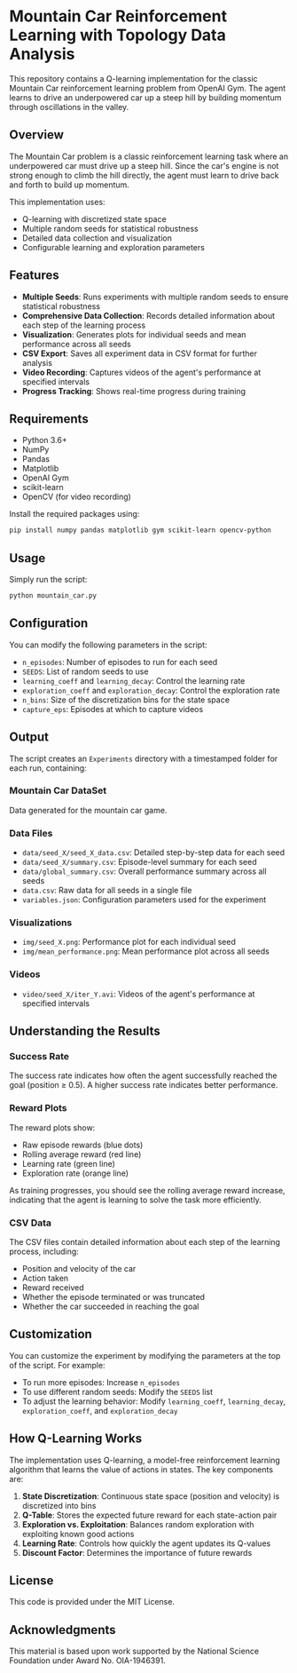 # Mountain Car Reinforcement Learning with Topology Data Analysis

This repository contains a Q-learning implementation for the classic Mountain Car reinforcement learning problem from OpenAI Gym. The agent learns to drive an underpowered car up a steep hill by building momentum through oscillations in the valley.

## Overview

The Mountain Car problem is a classic reinforcement learning task where an underpowered car must drive up a steep hill. Since the car's engine is not strong enough to climb the hill directly, the agent must learn to drive back and forth to build up momentum.

This implementation uses:
- Q-learning with discretized state space
- Multiple random seeds for statistical robustness
- Detailed data collection and visualization
- Configurable learning and exploration parameters

## Features

- **Multiple Seeds**: Runs experiments with multiple random seeds to ensure statistical robustness
- **Comprehensive Data Collection**: Records detailed information about each step of the learning process
- **Visualization**: Generates plots for individual seeds and mean performance across all seeds
- **CSV Export**: Saves all experiment data in CSV format for further analysis
- **Video Recording**: Captures videos of the agent's performance at specified intervals
- **Progress Tracking**: Shows real-time progress during training

## Requirements

- Python 3.6+
- NumPy
- Pandas
- Matplotlib
- OpenAI Gym
- scikit-learn
- OpenCV (for video recording)

Install the required packages using:

```bash
pip install numpy pandas matplotlib gym scikit-learn opencv-python
```

## Usage

Simply run the script:

```bash
python mountain_car.py
```

## Configuration

You can modify the following parameters in the script:

- `n_episodes`: Number of episodes to run for each seed
- `SEEDS`: List of random seeds to use
- `learning_coeff` and `learning_decay`: Control the learning rate
- `exploration_coeff` and `exploration_decay`: Control the exploration rate
- `n_bins`: Size of the discretization bins for the state space
- `capture_eps`: Episodes at which to capture videos

## Output

The script creates an `Experiments` directory with a timestamped folder for each run, containing:

### Mountain Car DataSet
Data generated for the mountain car game.

### Data Files
- `data/seed_X/seed_X_data.csv`: Detailed step-by-step data for each seed
- `data/seed_X/summary.csv`: Episode-level summary for each seed
- `data/global_summary.csv`: Overall performance summary across all seeds
- `data.csv`: Raw data for all seeds in a single file
- `variables.json`: Configuration parameters used for the experiment

### Visualizations
- `img/seed_X.png`: Performance plot for each individual seed
- `img/mean_performance.png`: Mean performance plot across all seeds

### Videos
- `video/seed_X/iter_Y.avi`: Videos of the agent's performance at specified intervals

## Understanding the Results

### Success Rate
The success rate indicates how often the agent successfully reached the goal (position ≥ 0.5). A higher success rate indicates better performance.

### Reward Plots
The reward plots show:
- Raw episode rewards (blue dots)
- Rolling average reward (red line)
- Learning rate (green line)
- Exploration rate (orange line)

As training progresses, you should see the rolling average reward increase, indicating that the agent is learning to solve the task more efficiently.

### CSV Data
The CSV files contain detailed information about each step of the learning process, including:
- Position and velocity of the car
- Action taken
- Reward received
- Whether the episode terminated or was truncated
- Whether the car succeeded in reaching the goal

## Customization

You can customize the experiment by modifying the parameters at the top of the script. For example:

- To run more episodes: Increase `n_episodes`
- To use different random seeds: Modify the `SEEDS` list
- To adjust the learning behavior: Modify `learning_coeff`, `learning_decay`, `exploration_coeff`, and `exploration_decay`

## How Q-Learning Works

The implementation uses Q-learning, a model-free reinforcement learning algorithm that learns the value of actions in states. The key components are:

1. **State Discretization**: Continuous state space (position and velocity) is discretized into bins
2. **Q-Table**: Stores the expected future reward for each state-action pair
3. **Exploration vs. Exploitation**: Balances random exploration with exploiting known good actions
4. **Learning Rate**: Controls how quickly the agent updates its Q-values
5. **Discount Factor**: Determines the importance of future rewards

## License

This code is provided under the MIT License.

## Acknowledgments

This material is based upon work supported by the National Science Foundation under Award No. OIA-1946391.
